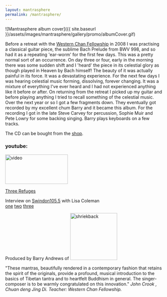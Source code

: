 ```yaml
---
layout: mantrasphere
permalink: /mantrasphere/
---
```


![Mantrasphere album cover]({{ site.baseurl }}/assets/images/mantrasphere/gallery/promo/albumCover.gif)  

Before a retreat with the [Western Chan Fellowship](http://westernchanfellowship.org) in 2008 I was practising a classical guitar piece, the sublime Bach Prelude from BWV 998, and so had it as a repeating 'ear-worm' for the first few days. This was a pretty normal sort of an occurrence. On day three or four, early in the morning there was some sudden shift and I 'heard' the piece in its celestial glory as though played in Heaven by Bach himself! The beauty of it was actually painful in its force. It was a devastating experience. For the next few days I was hearing celestial music forming, dissolving, forever changing. It was a mixture of everything I've ever heard and I had not experienced anything like it before or after. On returning from the retreat I picked up my guitar and before playing anything I tried to recall something of the celestial music. Over the next year or so I got a few fragments down. They eventually got recorded by my excellent chum Barry and it became this album. For the recording I got in the late Steve Carvey for percussion, Sophie Muir and Pete Lowry for some backing singing. Barry plays keyboards on a few tracks.


The CD can be bought from the [shop](/shop/).

### youtube:
<a title="Padmasambhava video" href="http://www.youtube.com/watch?v=CfmXj1XuYxQ" target="_blank"> 
    <img src="{{ site.baseurl }}/assets/images/mantrasphere/gallery/promo/padmasambhava-video.jpg" alt="video" width="200" height="94" />
</a>

<a title="The Three Refuges" href="http://youtu.be/LKj1byuQp3c">Three Refuges</a>

Interview on [Swindon105.5](http://www.swindon1055.com/) with Lisa Coleman  
[one](https://soundcloud.com/mantrasphere/art2art-20110121-1)
[two](https://soundcloud.com/mantrasphere/art2art-20110121-2)
[three](https://soundcloud.com/mantrasphere/art2art-20110121-3)

Produced by Barry Andrews of <a href="http://shriekback.com"><img style="border: none;" src="{{ site.baseurl }}/assets/images/mantrasphere/title2.gif" alt="shriekback" width="150" /></a>

"These mantras, beautifully rendered in a contemporary fashion that retains the spirit of the originals, provide  a profound, musical introduction to the basics of Tibetan tantra and to heartfelt Buddhism in general. The singer-composer is to be warmly congratulated on this innovation."
<em>John Crook , Chuan deng Jing Di. Teacher: Western Chan Fellowship.</em>

